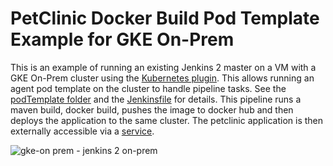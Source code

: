 # PetClinic Docker Build Pod Template Example for GKE On-Prem

This is an example of running an existing Jenkins 2 master on a VM with a GKE On-Prem cluster using the [Kubernetes plugin](https://github.com/jenkinsci/kubernetes-plugin). This allows running an agent pod template on the cluster to handle pipeline tasks. See the [podTemplate folder](https://github.com/jefferyfry/spring-petclinic-docker-build-podTemplate-gkeonprem2/tree/master/podTemplate) and the [Jenkinsfile](https://github.com/jefferyfry/spring-petclinic-docker-build-podTemplate-gkeonprem2/blob/master/Jenkinsfile) for details. This pipeline runs a maven build, docker build, pushes the image to docker hub and then deploys the application to the same cluster. The petclinic application is then externally accessible via a [service](https://github.com/jefferyfry/spring-petclinic-docker-build-podTemplate-gkeonprem2/blob/master/petclinic-service.yaml).

![gke-on prem - jenkins 2 on-prem](https://user-images.githubusercontent.com/6440106/52494815-d376d000-2b83-11e9-852a-c31a99367ce9.png)



